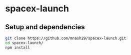 # spacex-launch

## Setup and dependencies
```sh
git clone https://github.com/mnash29/spacex-launch.git
cd spacex-launch/
npm install
```